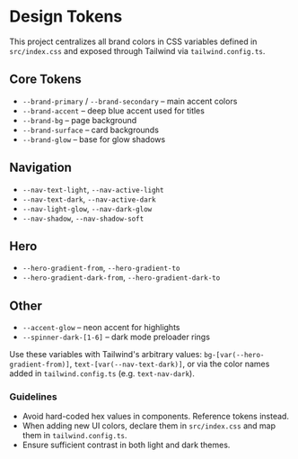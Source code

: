 # Design Tokens

This project centralizes all brand colors in CSS variables defined in `src/index.css` and exposed through Tailwind via `tailwind.config.ts`.

## Core Tokens

- `--brand-primary` / `--brand-secondary` – main accent colors
- `--brand-accent` – deep blue accent used for titles
- `--brand-bg` – page background
- `--brand-surface` – card backgrounds
- `--brand-glow` – base for glow shadows

## Navigation

- `--nav-text-light`, `--nav-active-light`
- `--nav-text-dark`, `--nav-active-dark`
- `--nav-light-glow`, `--nav-dark-glow`
- `--nav-shadow`, `--nav-shadow-soft`

## Hero

- `--hero-gradient-from`, `--hero-gradient-to`
- `--hero-gradient-dark-from`, `--hero-gradient-dark-to`

## Other

- `--accent-glow` – neon accent for highlights
- `--spinner-dark-[1-6]` – dark mode preloader rings

Use these variables with Tailwind's arbitrary values: `bg-[var(--hero-gradient-from)]`, `text-[var(--nav-text-dark)]`, or via the color names added in `tailwind.config.ts` (e.g. `text-nav-dark`).

### Guidelines

- Avoid hard-coded hex values in components. Reference tokens instead.
- When adding new UI colors, declare them in `src/index.css` and map them in `tailwind.config.ts`.
- Ensure sufficient contrast in both light and dark themes.
